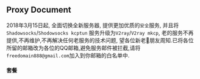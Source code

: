 
## Proxy Document

2018年3月15日起, 全面切换全新服务器, 提供更加优质的`安全`服务, 并且将 `Shadowsocks`/`Shodowsocks kcptun` 服务升级为`V2ray`/`V2ray mkcp`, 老的服务不再提供,不再维护,不再解决任何老服务的技术问题, 望各位新老朋友周知.已将各位所留的邮箱改为各位的QQ邮箱,避免服务邮件被拦截,请将`freedomain888@gmail.com`加入到你邮箱的白名单中.


#### 套餐
